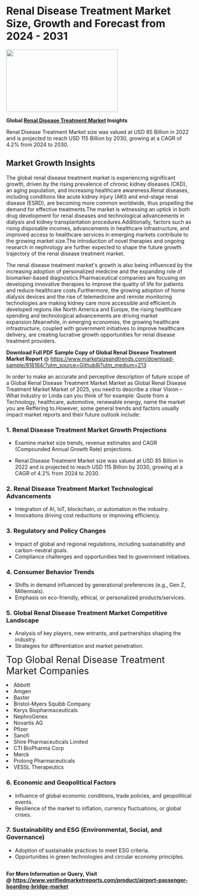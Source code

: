 <H1>Renal Disease Treatment Market Size, Growth and Forecast from 2024 - 2031</H1><img class="aligncenter size-medium wp-image-584254" src="https://thirdeyenews.in/wp-content/uploads/2024/09/Global-Market-Research-300x168.jpeg" alt="" width="300" height="168" /><p><strong>Global&nbsp;<a href="https://www.marketsizeandtrends.com/download-sample/818164/?utm_source=Github8j?utm_medium=213">Renal Disease Treatment Market</a> Insights</strong></p><p>Renal Disease Treatment Market size was valued at USD 85 Billion in 2022 and is projected to reach USD 115 Billion by 2030, growing at a CAGR of 4.2% from 2024 to 2030.</p><p><h2>Market Growth Insights</h2> <p>The global renal disease treatment market is experiencing significant growth, driven by the rising prevalence of chronic kidney diseases (CKD), an aging population, and increasing healthcare awareness.Renal diseases, including conditions like acute kidney injury (AKI) and end-stage renal disease (ESRD), are becoming more common worldwide, thus propelling the demand for effective treatments.The market is witnessing an uptick in both drug development for renal diseases and technological advancements in dialysis and kidney transplantation procedures.Additionally, factors such as rising disposable incomes, advancements in healthcare infrastructure, and improved access to healthcare services in emerging markets contribute to the growing market size.The introduction of novel therapies and ongoing research in nephrology are further expected to shape the future growth trajectory of the renal disease treatment market.</p> <p>The renal disease treatment market's growth is also being influenced by the increasing adoption of personalized medicine and the expanding role of biomarker-based diagnostics.Pharmaceutical companies are focusing on developing innovative therapies to improve the quality of life for patients and reduce healthcare costs.Furthermore, the growing adoption of home dialysis devices and the rise of telemedicine and remote monitoring technologies are making kidney care more accessible and efficient.In developed regions like North America and Europe, the rising healthcare spending and technological advancements are driving market expansion.Meanwhile, in emerging economies, the growing healthcare infrastructure, coupled with government initiatives to improve healthcare delivery, are creating lucrative growth opportunities for renal disease treatment providers.</p><p><span class=""><strong>Download Full PDF Sample Copy of Global Renal Disease Treatment Market Report</strong> @ <a href="https://www.marketsizeandtrends.com/download-sample/818164/?utm_source=Github8j?utm_medium=213" target="_blank">https://www.marketsizeandtrends.com/download-sample/818164/?utm_source=Github8j?utm_medium=213</a></span></p><p>In order to make an accurate and perceptive description of future scope of a Global&nbsp;Renal Disease Treatment Market Market as Global&nbsp;Renal Disease Treatment Market Market of 2025, you need to describe a clear Vision &ndash; What Industry or Linda can you think of for example: Quote from a Technology, healthcare, automotive, renewable energy, name the market you are Reffering to.However, some general trends and factors usually impact market reports and their future outlook include:</p><h3>1.&nbsp;<strong>Renal Disease Treatment Market Growth Projections</strong></h3><ul><li>Examine market size trends, revenue estimates and CAGR (Compounded Annual Growth Rate) projections.</li><li><p>Renal Disease Treatment Market size was valued at USD 85 Billion in 2022 and is projected to reach USD 115 Billion by 2030, growing at a CAGR of 4.2% from 2024 to 2030.</p></li></ul><h3>2.&nbsp;<strong>Renal Disease Treatment Market Technological Advancements</strong></h3><ul><li>Integration of AI, IoT, blockchain, or automation in the industry.</li><li>Innovations driving cost reductions or improving efficiency.</li></ul><h3>3.&nbsp;<strong>Regulatory and Policy Changes</strong></h3><ul><li>Impact of global and regional regulations, including sustainability and carbon-neutral goals.</li><li>Compliance challenges and opportunities tied to government initiatives.</li></ul><h3>4.&nbsp;<strong>Consumer Behavior Trends</strong></h3><ul><li>Shifts in demand influenced by generational preferences (e.g., Gen Z, Millennials).</li><li>Emphasis on eco-friendly, ethical, or personalized products/services.</li></ul><h3>5.&nbsp;<strong>Global Renal Disease Treatment Market Competitive Landscape</strong></h3><ul><li>Analysis of key players, new entrants, and partnerships shaping the industry.</li><li>Strategies for differentiation and market penetration.</li></ul><p data-pm-slice="1 1 []"><span style="color: inherit; font-family: inherit; font-size: 25px;">Top Global Renal Disease Treatment Market Companies</span></p><div class="" data-test-id=""><p><li>Abbott</li><li> Amgen</li><li> Baxter</li><li> Bristol-Myers Squibb Company</li><li> Keryx Biopharmaceuticals</li><li> NephroGenex</li><li> Novartis AG</li><li> Pfizer</li><li> Sanofi</li><li> Shire Pharmaceuticals Limited</li><li> CTI BioPharma Corp</li><li> Merck</li><li> Prolong Pharmaceuticals</li><li> VESSL Therapeutics</li></p></div><h3>6.&nbsp;<strong>Economic and Geopolitical Factors</strong></h3><ul><li>Influence of global economic conditions, trade policies, and geopolitical events.</li><li>Resilience of the market to inflation, currency fluctuations, or global crises.</li></ul><h3>7.&nbsp;<strong>Sustainability and ESG (Environmental, Social, and Governance)</strong></h3><ul><li>Adoption of sustainable practices to meet ESG criteria.</li><li>Opportunities in green technologies and circular economy principles.</li></ul><h2><strong style="font-size: 14px;">For More Information or Query, Visit @&nbsp;</strong><a style="background-color: #ffffff; font-size: 14px;" href="https://www.marketsizeandtrends.com/report/renal-disease-treatment-market/" target="_blank">https://www.verifiedmarketreports.com/product/airport-passenger-boarding-bridge-market</a></h2>